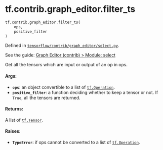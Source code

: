 <div itemscope itemtype="http://developers.google.com/ReferenceObject">
<meta itemprop="name" content="tf.contrib.graph_editor.filter_ts" />
<meta itemprop="path" content="Stable" />
</div>

# tf.contrib.graph_editor.filter_ts

``` python
tf.contrib.graph_editor.filter_ts(
    ops,
    positive_filter
)
```



Defined in [`tensorflow/contrib/graph_editor/select.py`](https://www.tensorflow.org/code/tensorflow/contrib/graph_editor/select.py).

See the guide: [Graph Editor (contrib) > Module: select](../../../../../api_guides/python/contrib.graph_editor.md#Module_select)

Get all the tensors which are input or output of an op in ops.

#### Args:

* <b>`ops`</b>: an object convertible to a list of <a href="../../../tf/Operation.md"><code>tf.Operation</code></a>.
* <b>`positive_filter`</b>: a function deciding whether to keep a tensor or not.
    If `True`, all the tensors are returned.

#### Returns:

A list of <a href="../../../tf/Tensor.md"><code>tf.Tensor</code></a>.

#### Raises:

* <b>`TypeError`</b>: if ops cannot be converted to a list of <a href="../../../tf/Operation.md"><code>tf.Operation</code></a>.